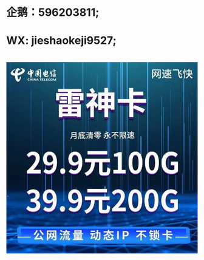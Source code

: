 # <h1>企鹅：596203811;                                                                                    
# <h1>WX: jieshaokeji9527;
# ![image](https://raw.githubusercontent.com/jjieshaowulian/Contact/master/%E7%94%B5%E4%BF%A1%E9%9B%B7%E7%A5%9E%E5%8D%A1.jpg)

